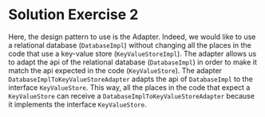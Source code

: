 # Solution Exercise 2

Here, the design pattern to use is the Adapter.
Indeed, we would like to use a relational database (`DatabaseImpl`) without changing all the places in the code that use a key-value store (`KeyValueStoreImpl`).
The adapter allows us to adapt the api of the relational database (`DatabaseImpl`) in order to make it match the api expected in the code (`KeyValueStore`).
The adapter `DatabaseImplToKeyValueStoreAdapter` adapts the api of `DatabaseImpl` to the interface `KeyValueStore`. This way, all the places in the code that expect a `KeyValueStore` can receive a `DatabaseImplToKeyValueStoreAdapter` because it implements the interface `KeyValueStore`.